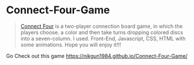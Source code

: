 # Connect-Four-Game

> [Connect Four](https://en.wikipedia.org/wiki/Connect_Four) is a two-player connection board game, in which the players choose. 
a color and then take turns dropping colored discs into a seven-column. I used. 
Front-End, Javascript, CSS, HTML with some animations. Hope you will enjoy it!!!  

Go Check out this game  https://nikgun1984.github.io/Connect-Four-Game/
